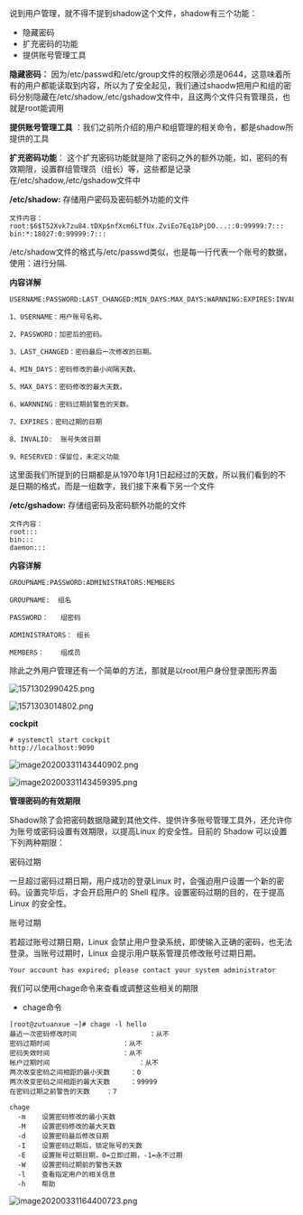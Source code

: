 说到用户管理，就不得不提到shadow这个文件，shadow有三个功能：

- 隐藏密码
- 扩充密码的功能
- 提供账号管理工具

**隐藏密码：** 因为/etc/passwd和/etc/group文件的权限必须是0644，这意味着所有的用户都能读取到内容，所以为了安全起见，我们通过shaodw把用户和组的密码分别隐藏在/etc/shadow,/etc/gshadow文件中，且这两个文件只有管理员，也就是root能调用

**提供账号管理工具** ：我们之前所介绍的用户和组管理的相关命令，都是shadow所提供的工具

**扩充密码功能**： 这个扩充密码功能就是除了密码之外的额外功能，如，密码的有效期限，设置群组管理员（组长）等，这些都是记录在/etc/shadow,/etc/gshadow文件中

**/etc/shadow:** 存储用户密码及密码额外功能的文件

```
文件内容：
root:$6$T52Xvk7zu84.tDXp$nfXcm6LTfUx.ZviEo7Eq1bPjDO...::0:99999:7:::
bin:*:18027:0:99999:7:::
```

/etc/shadow文件的格式与/etc/passwd类似，也是每一行代表一个账号的数据，使用：进行分隔.

**内容详解**

```
USERNAME:PASSWORD:LAST_CHANGED:MIN_DAYS:MAX_DAYS:WARNNING:EXPIRES:INVALID:RESERVED

1、USERNAME：用户账号名称。

2、PASSWORD：加密后的密码。

3、LAST_CHANGED：密码最后一次修改的日期。

4、MIN_DAYS：密码修改的最小间隔天数。

5、MAX_DAYS：密码修改的最大天数。

6、WARNNING：密码过期前警告的天数。

7、EXPIRES：密码过期的日期

8、INVALID:	账号失效日期

9、RESERVED：保留位，未定义功能
```

这里面我们所提到的日期都是从1970年1月1日起经过的天数，所以我们看到的不是日期的格式，而是一组数字，我们接下来看下另一个文件

**/etc/gshadow:** 存储组密码及密码额外功能的文件

```
文件内容：
root:::
bin:::
daemon:::
```

**内容详解**

```
GROUPNAME:PASSWORD:ADMINISTRATORS:MEMBERS   

GROUPNAME:	组名

PASSWORD：	组密码

ADMINISTRATORS： 组长

MEMBERS：	组成员
```

除此之外用户管理还有一个简单的方法，那就是以root用户身份登录图形界面

![1571302990425.png](https://www.zutuanxue.com:8000/static/media/images/2020/10/11/1602399129291.png)

![1571303014802.png](https://www.zutuanxue.com:8000/static/media/images/2020/10/11/1602399151313.png)

**cockpit**

```
# systemctl start cockpit
http://localhost:9090
```

![image20200331143440902.png](https://www.zutuanxue.com:8000/static/media/images/2020/10/11/1602399169696.png)

![image20200331143459395.png](https://www.zutuanxue.com:8000/static/media/images/2020/10/11/1602399191502.png)

**管理密码的有效期限**

Shadow除了会把密码数据隐藏到其他文件、提供许多账号管理工具外，还允许你为账号或密码设置有效期限，以提高Linux 的安全性。目前的 Shadow 可以设置下列两种期限：

密码过期

一旦超过密码过期日期，用户成功的登录Linux 时，会强迫用户设置一个新的密码。设置完毕后，才会开启用户的 Shell 程序。设置密码过期的目的，在于提高 Linux 的安全性。

账号过期

若超过账号过期日期，Linux 会禁止用户登录系统，即使输入正确的密码，也无法登录。当账号过期时，Linux 会提示用户联系管理员修改账号过期日期。

```
Your account has expired; please contact your system administrator 	
```

我们可以使用chage命令来查看或调整这些相关的期限

- chage命令

```
[root@zutuanxue ~]# chage -l hello
最近一次密码修改时间					：从不
密码过期时间					：从不
密码失效时间					：从不
帐户过期时间						：从不
两次改变密码之间相距的最小天数		：0
两次改变密码之间相距的最大天数		：99999
在密码过期之前警告的天数	：7

chage
  -m	设置密码修改的最小天数
  -M	设置密码修改的最大天数
  -d	设置密码最后修改日期
  -I	设置密码过期后，锁定账号的天数
  -E	设置账号过期日期，0=立即过期，-1=永不过期
  -W	设置密码过期前的警告天数
  -l	查看指定用户的相关信息
  -h	帮助
```

![image20200331164400723.png](https://www.zutuanxue.com:8000/static/media/images/2020/10/11/1602399247448.png)